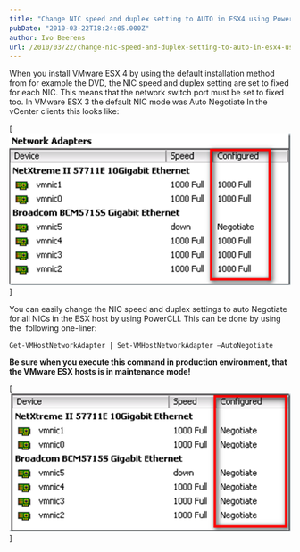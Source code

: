 ```yaml
---
title: "Change NIC speed and duplex setting to AUTO in ESX4 using PowerCLI"
pubDate: "2010-03-22T18:24:05.000Z"
author: Ivo Beerens
url: /2010/03/22/change-nic-speed-and-duplex-setting-to-auto-in-esx4-using-powercli/
---
```


When you install VMware ESX 4 by using the default installation method from for example the DVD, the NIC speed and duplex setting are set to fixed for each NIC. This means that the network switch port must be set to fixed too. In VMware ESX 3 the default NIC mode was Auto Negotiate In the vCenter clients this looks like:

[![image](images/image3_thumb1.png)]

You can easily change the NIC speed and duplex settings to auto Negotiate for all NICs in the ESX host by using PowerCLI. This can be done by using the  following one-liner: 
```
Get-VMHostNetworkAdapter | Set-VMHostNetworkAdapter –AutoNegotiate
```
**Be sure when you execute this command in production environment, that the VMware ESX hosts is in maintenance mode!**

[![image](images/image6_thumb1.png)]